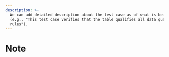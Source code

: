 ```yaml
---
description: >-
  We can add detailed description about the test case as of what is being tested
  (e.g., "This test case verifies that the table qualifies all data quality
  rules").
---
```


# Note

